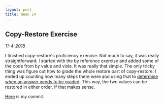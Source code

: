 ```yaml
---
layout: post
title: Week 14
---
```


## Copy-Restore Exercise

*11-4-2018*

I finished copy-restore's proficiency exercise. Not much to say, it was really
straightforward. I started with the by reference exercise and added some of the
code from by value and viola. It was really that simple. The only tricky thing
was figure out how to grade the whole restore part of copy-restore. I ended up
counting how many steps there were and using that to
[determine when an answer needs to be graded](https://github.com/OpenDSA/OpenDSA/commit/b8540c98b8508dd54fdad7e53170da549250cc95#diff-f7e2f911138242e5a57c5273eab06d9eR55).
This way, the two values can be restored in either order. If that makes sense.

[Here](https://github.com/OpenDSA/OpenDSA/commit/b8540c98b8508dd54fdad7e53170da549250cc95)
is my commit.
